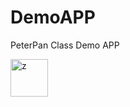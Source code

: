 # DemoAPP
PeterPan Class Demo APP


<img width="60" alt="z" src="https://user-images.githubusercontent.com/28559915/28372533-8f7e0718-6cd2-11e7-9b3d-920354da8c03.png">
